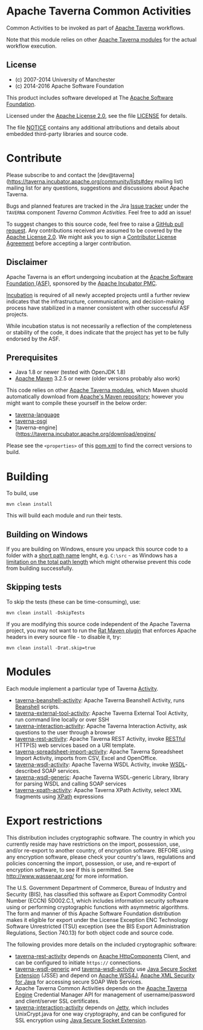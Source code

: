 <!--
   Licensed to the Apache Software Foundation (ASF) under one or more
   contributor license agreements.  See the NOTICE file distributed with
   this work for additional information regarding copyright ownership.
   The ASF licenses this file to You under the Apache License, Version 2.0
   (the "License"); you may not use this file except in compliance with
   the License.  You may obtain a copy of the License at

       http://www.apache.org/licenses/LICENSE-2.0

   Unless required by applicable law or agreed to in writing, software
   distributed under the License is distributed on an "AS IS" BASIS,
   WITHOUT WARRANTIES OR CONDITIONS OF ANY KIND, either express or implied.
   See the License for the specific language governing permissions and
   limitations under the License.
-->

# Apache Taverna Common Activities

Common Activities to be invoked as part of 
[Apache Taverna](https://taverna.incubator.apache.org/) workflows.

Note that this module relies on other
[Apache Taverna modules](https://taverna.incubator.apache.org/code) for
the actual workflow execution.


## License

* (c) 2007-2014 University of Manchester
* (c) 2014-2016 Apache Software Foundation

This product includes software developed at The
[Apache Software Foundation](http://www.apache.org/).

Licensed under the
[Apache License 2.0](https://www.apache.org/licenses/LICENSE-2.0), see the file
[LICENSE](LICENSE) for details.

The file [NOTICE](NOTICE) contains any additional attributions and
details about embedded third-party libraries and source code.


# Contribute

Please subscribe to and contact the
[dev@taverna](https://taverna.incubator.apache.org/community/lists#dev mailing list)
mailing list for any questions, suggestions and discussions about
Apache Taverna.

Bugs and planned features are tracked in the Jira
[Issue tracker](https://issues.apache.org/jira/browse/TAVERNA/component/12326811)
under the `TAVERNA` component _Taverna Common Activities._ Feel free
to add an issue!

To suggest changes to this source code, feel free to raise a
[GitHub pull request](https://github.com/apache/incubator-taverna-common-activities/pulls).
Any contributions received are assumed to be covered by the [Apache License
2.0](https://www.apache.org/licenses/LICENSE-2.0). We might ask you
to sign a [Contributor License Agreement](https://www.apache.org/licenses/#clas)
before accepting a larger contribution.

## Disclaimer

Apache Taverna is an effort undergoing incubation at the
[Apache Software Foundation (ASF)](http://www.apache.org/),
sponsored by the [Apache Incubator PMC](http://incubator.apache.org/).

[Incubation](http://incubator.apache.org/incubation/Process_Description.html)
is required of all newly accepted projects until a further review
indicates that the infrastructure, communications, and decision-making process
have stabilized in a manner consistent with other successful ASF projects.

While incubation status is not necessarily a reflection of the completeness
or stability of the code, it does indicate that the project has yet to be
fully endorsed by the ASF.



## Prerequisites

* Java 1.8 or newer (tested with OpenJDK 1.8)
* [Apache Maven](https://maven.apache.org/download.html) 3.2.5 or newer (older
  versions probably also work)


This code relies on other
[Apache Taverna modules](https://taverna.incubator.apache.org/download/code/),
which Maven shuold automatically
download from
[Apache's Maven repository](https://taverna.incubator.apache.org/download/maven/);
however you might want to compile these yourself in the below order:

* [taverna-language](https://taverna.incubator.apache.org/download/language/)
* [taverna-osgi](https://taverna.incubator.apache.org/download/osgi/)
* [taverna-engine](https://taverna.incubator.apache.org/download/engine/

Please see the `<properties>` of this [pom.xml](pom.xml) to find the
correct versions to build.


# Building

To build, use

    mvn clean install

This will build each module and run their tests.


## Building on Windows

If you are building on Windows, ensure you unpack this source code
to a folder with a [short path name](http://stackoverflow.com/questions/1880321/why-does-the-260-character-path-length-limit-exist-in-windows) 
lenght, e.g. `C:\src` - as 
Windows has a [limitation on the total path length](https://msdn.microsoft.com/en-us/library/aa365247%28VS.85%29.aspx#maxpath) 
which might otherwise
prevent this code from building successfully.


## Skipping tests

To skip the tests (these can be time-consuming), use:

    mvn clean install -DskipTests


If you are modifying this source code independent of the
Apache Taverna project, you may not want to run the
[Rat Maven plugin](https://creadur.apache.org/rat/apache-rat-plugin/)
that enforces Apache headers in every source file - to disable it, try:

    mvn clean install -Drat.skip=true

# Modules

Each module implement a particular type of 
Taverna [Activity](https://taverna.incubator.apache.org/javadoc/taverna-engine/org/apache/taverna/workflowmodel/processor/activity/Activity.html).

* [taverna-beanshell-activity](taverna-beanshell-activity/): Apache Taverna Beanshell Activity, 
  runs [Beanshell](https://github.com/beanshell/beanshell/) scripts.
* [taverna-external-tool-activity](taverna-external-tool-activity/): Apache Taverna External Tool Activity, 
  run command line locally or over SSH
* [taverna-interaction-activity](taverna-interaction-activity/): Apache Taverna Interaction Activity, 
  ask questions to the user through a browser
* [taverna-rest-activity](taverna-rest-activity/): Apache Taverna REST Activity, 
  invoke [RESTful](https://en.wikipedia.org/wiki/Representational_state_transfer) HTTP(S) web services based on a URI template.
* [taverna-spreadsheet-import-activity](taverna-spreadsheet-import-activity/): Apache Taverna Spreadsheet Import Activity, 
  imports from CSV, Excel and OpenOffice.
* [taverna-wsdl-activity](taverna-wsdl-activity/): Apache Taverna WSDL Activity, 
  invoke [WSDL](https://en.wikipedia.org/wiki/Web_Services_Description_Language)-described SOAP services.
* [taverna-wsdl-generic](taverna-wsdl-generic/): Apache Taverna WSDL-generic Library, 
  library for parsing WSDL and calling SOAP services
* [taverna-xpath-activity](taverna-xpath-activity/): Apache Taverna XPath Activity, 
  select XML fragments using [XPath](https://www.w3.org/TR/xpath/) expressions


# Export restrictions

This distribution includes cryptographic software.
The country in which you currently reside may have restrictions
on the import, possession, use, and/or re-export to another country,
of encryption software. BEFORE using any encryption software,
please check your country's laws, regulations and policies
concerning the import, possession, or use, and re-export of
encryption software, to see if this is permitted.
See <http://www.wassenaar.org/> for more information.

The U.S. Government Department of Commerce, Bureau of Industry and Security (BIS),
has classified this software as Export Commodity Control Number (ECCN) 5D002.C.1,
which includes information security software using or performing
cryptographic functions with asymmetric algorithms.
The form and manner of this Apache Software Foundation distribution makes
it eligible for export under the License Exception
ENC Technology Software Unrestricted (TSU) exception
(see the BIS Export Administration Regulations, Section 740.13)
for both object code and source code.

The following provides more details on the included cryptographic software:

* [taverna-rest-activity](taverna-rest-activity)
  depends on
  [Apache HttpComponents](https://hc.apache.org/) Client,
  and can be configured to initiate
  `https://` connections.
* [taverna-wsdl-generic](taverna-wsdl-generic)
  and [taverna-wsdl-activity](taverna-wsdl-activity) use
  [Java Secure Socket Extension](https://docs.oracle.com/javase/8/docs/technotes/guides/security/jsse/JSSERefGuide.html)
  (JSSE) and depend on
  [Apache WSS4J](https://ws.apache.org/wss4j/),
  [Apache XML Security for Java](https://santuario.apache.org/javaindex.html)
  for accessing secure SOAP Web Services.
* Apache Taverna Common Activities depends on the
  [Apache Taverna Engine](http://taverna.incubator.apache.org/download/engine/)
  Credential Manager API for
  management of username/password and client/server SSL certificates.
* [taverna-interaction-activity](taverna-interaction-activity) depends on
  [Jetty](http://www.eclipse.org/jetty/),
  which includes UnixCrypt.java for one way cryptography, and can be
  configured for SSL encryption using
  [Java Secure Socket Extension](https://docs.oracle.com/javase/8/docs/technotes/guides/security/jsse/JSSERefGuide.html).

